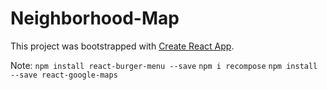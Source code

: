 # Neighborhood-Map
This project was bootstrapped with [Create React App](https://github.com/facebook/create-react-app).

Note:
`npm install react-burger-menu --save`
`npm i recompose`
`npm install --save react-google-maps`
